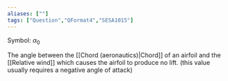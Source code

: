 ```yaml
---
aliases: [""]
tags: ["Question","QFormat4","SESA1015"]
---
```

Symbol: $\alpha_0$

The angle between the [[Chord (aeronautics)|Chord]] of an airfoil and the [[Relative wind]] which causes the airfoil to produce no lift. (this value usually requires a negative angle of attack)